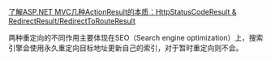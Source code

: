 ﻿[了解ASP.NET MVC几种ActionResult的本质：HttpStatusCodeResult & RedirectResult/RedirectToRouteResult ](http://www.cnblogs.com/artech/archive/2012/08/16/action-result-04.html)


两种重定向的不同作用主要体现在SEO（Search engine optimization）上，搜索引擎会使用永久重定向目标地址更新自己的索引，对于暂时重定向则不会。